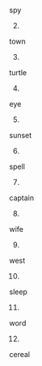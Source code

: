 ---
---
spy

2.

town

3.

turtle

4.

eye

5.

sunset

6.

spell

7.

captain

8.

wife

9.

west

10.

sleep

11.

word

12.

cereal